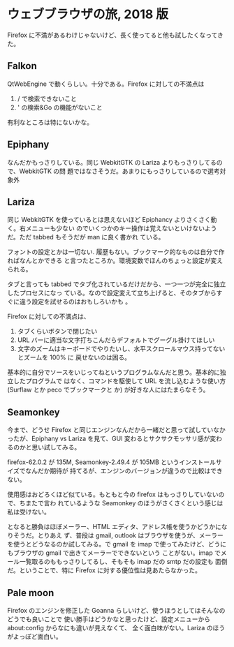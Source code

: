 # ウェブブラウザの旅, 2018 版

Firefox に不満があるわけじゃないけど、長く使ってると他も試したくなってきた。

## Falkon

QtWebEngine で動くらしい。十分である。Firefox に対しての不満点は 

1. / で検索できないこと
1. ' の検索&Go の機能がないこと

有利なところは特にないかな。

## Epiphany

なんだかもっさりしている。同じ WebkitGTK の Lariza よりもっさりしてるので、WebkitGTK の問
題ではなさそうだ。あまりにもっさりしているので選考対象外

## Lariza

同じ WebkitGTK を使っているとは思えないほど Epiphancy よりさくさく動く。右メニューも少ない
のでいくつかのキー操作は覚えないといけないようだ。ただ tabbed もそうだが man に良く書かれ
ている。

フォントの設定とかは一切ない. 履歴もない。ブックマーク的なものは自分で作ればなんとかできる
と言つたところか。環境変数でほんのちょっと設定が変えられる。

タブと言っても tabbed でタブ化されているだけだから、一つ一つが完全に独立したプロセスになっ
ている。なので設定変えて立ち上げると、そのタブからすぐに違う設定を試せるのはおもしろいかも
。

Firefox に対しての不満点は、

1. タブくらいボタンで閉じたい
1. URL バーに適当な文字打ちこんだらデフォルトでグーグル掛けてほしい
1. 文字のズームはキーボードでやりたいし、水平スクロールマウス持ってないとズームを 100% に
   戻せないのは困る。

基本的に自分でソースをいじってねというプログラムなんだと思う。基本的に独立したプログラムで
はなく、コマンドを駆使して URL を流し込むような使い方 (Surflaw とか peco でブックマークと
か) が好きな人にはたまらなそう。

## Seamonkey

今まで、どうせ Firefox と同じエンジンなんだから一緒だと思って試していなかったが、Epiphany
vs Lariza を見て、GUI 変わるとサクサクモッサリ感が変わるのかと思い試してみる。

firefox-62.0.2 が 135M, Seamonkey-2.49.4 が 105MB というインストールサイズでなんだか期待が
持てるが、エンジンのバージョンが違うので比較はできない。

使用感はおどろくほど似ている。もともと今の firefox はもっさりしていないので、ちまたで言わ
れているような Seamonkey のほうがさくさくという感じは私は受けない。

となると勝負はほぼメーラー、HTML エディタ、アドレス帳を使うかどうかになりそうだ。とりあえ
ず、普段は gmail, outlook はブラウザを使うが、メーラーを使うとどうなるのか試してみる。で
gmail を imap で使ってみたけど、どうにもブラウザの gmail で出きてメーラーでできないという
ことがない。imap でメール一覧取るのももっさりしてるし、そもそも imap だの smtp だの設定も
面倒だ。ということで、特に Firefox に対する優位性は見あたらなかった。

## Pale moon

Firefox のエンジンを修正した Goanna らしいけど、使うほうとしてはそんなのどうでも良いことで
使い勝手はどうかなと思ったけど、設定メニューから about:config からなにも違いが見えなくて、
全く面白味がない。Lariza のほうがよっぽど面白い。

<!-- vim: set tw=90 filetype=markdown : -->
